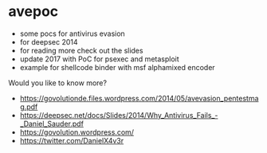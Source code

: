 avepoc
======

- some pocs for antivirus evasion
- for deepsec 2014
- for reading more check out the slides
- update 2017 with PoC for psexec and metasploit
- example for shellcode binder with msf alphamixed encoder

Would you like to know more?
- https://govolutionde.files.wordpress.com/2014/05/avevasion_pentestmag.pdf
- https://deepsec.net/docs/Slides/2014/Why_Antivirus_Fails_-_Daniel_Sauder.pdf
- https://govolution.wordpress.com/
- https://twitter.com/DanielX4v3r
